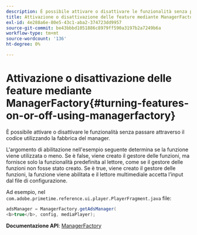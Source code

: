 ```yaml
---
description: È possibile attivare o disattivare le funzionalità senza passare attraverso il codice utilizzando la fabbrica del manager.
title: Attivazione o disattivazione delle feature mediante ManagerFactory
exl-id: 4e288a6e-80e5-43c1-aba2-374723dd9957
source-git-commit: be43bbbd1051886c8979ff590a3197b2a7249b6a
workflow-type: tm+mt
source-wordcount: '136'
ht-degree: 0%

---
```


# Attivazione o disattivazione delle feature mediante ManagerFactory{#turning-features-on-or-off-using-managerfactory}

È possibile attivare o disattivare le funzionalità senza passare attraverso il codice utilizzando la fabbrica del manager.

L&#39;argomento di abilitazione nell&#39;esempio seguente determina se la funzione viene utilizzata o meno. Se è false, viene creato il gestore delle funzioni, ma fornisce solo la funzionalità predefinita al lettore, come se il gestore delle funzioni non fosse stato creato. Se è true, viene creato il gestore delle funzioni, la funzione viene abilitata e il lettore multimediale accetta l’input dal file di configurazione.

Ad esempio, nel `com.adobe.primetime.reference.ui.player.PlayerFragment.java` file:

```java
adsManager = ManagerFactory.getAdsManager( 
<b>true</b>, config, mediaPlayer);
```

**Documentazione API**: [ManagerFactory](https://help.adobe.com/en_US/primetime/api/reference_implementation/android/javadoc/com/adobe/primetime/reference/manager/ManagerFactory.html)
